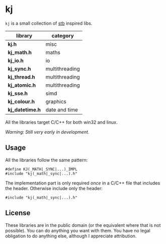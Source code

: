 # kj

`kj` is a small collection of [stb](https://github.com/nothings/stb) inspired libs.

library             | category
--------------------|----------
**kj.h**            | misc
**kj_math.h**       | maths
**kj_io.h**         | io
**kj_sync.h**       | multithreading
**kj_thread.h**     | multithreading
**kj_atomic.h**     | multithreading
**kj_sse.h**        | simd
**kj_colour.h**     | graphics
**kj_datetime.h**   | date and time

All the libraries target C/C++ for both win32 and linux.

*Warning: Still very early in development.*

## Usage

All the libraries follow the same pattern:

```
#define KJ(_MATH|_SYNC|...)_IMPL
#include "kj(_math|_sync|...).h"
```

The implementation part is only required *once* in a C/C++ file that includes
the header. Otherwise include only the header:

```
#include "kj(_math|_sync|...).h"
```

## License

These libraries are in the public domain (or the equivalent where that is not
possible). You can do anything you want with them. You have no legal obligation
to do anything else, although I appreciate attribution.
